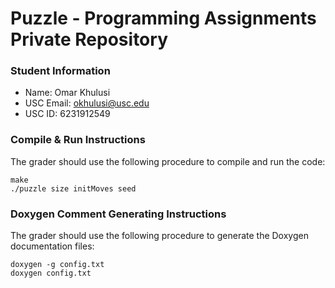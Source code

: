 # Puzzle - Programming Assignments Private Repository
### Student Information
  + Name: Omar Khulusi
  + USC Email: okhulusi@usc.edu
  + USC ID: 6231912549

### Compile & Run Instructions
The grader should use the following procedure to compile and run the code:
```shell
make
./puzzle size initMoves seed
```

### Doxygen Comment Generating Instructions
The grader should use the following procedure to generate the Doxygen documentation files:
```shell
doxygen -g config.txt
doxygen config.txt
```

